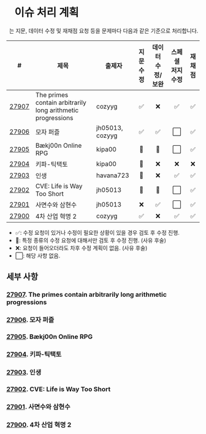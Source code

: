 # ` ` 이슈 처리 계획

` `는 지문, 데이터 수정 및 재채점 요청 등을 문제마다 다음과 같은 기준으로 처리합니다. 

| # | 제목 | 출제자 | 지문 수정 | 데이터 수정/보완 | 스페셜 저지 수정 | 재채점 |
|---|------|--------|:--------:|:----------:|:--------------:|:-----:|
| [27907](https://www.acmicpc.net/problem/27907) | The primes contain arbitrarily long arithmetic progressions | cozyyg | ✅ | ❌ | ✅ | ✅ |
| [27906](https://www.acmicpc.net/problem/27906) | 모자 퍼즐 | jh05013, cozyyg | ✅ | ✅ | ⬜️ | ✅ |
| [27905](https://www.acmicpc.net/problem/27905) | Bækj00n Online RPG | kipa00 | 🤔 | 🤔 | ⬜️ | ✅ |
| [27904](https://www.acmicpc.net/problem/27904) | 키파-틱택토 | kipa00 | 🤔 | ❌ | ❌ | ❌ |
| [27903](https://www.acmicpc.net/problem/27903) | 인생 | havana723 | 🤔 | ❌ | ✅ | ✅ |
| [27902](https://www.acmicpc.net/problem/27902) | CVE: Life is Way Too Short | jh05013 | 🤔 | 🤔 | ⬜️ | ✅ |
| [27901](https://www.acmicpc.net/problem/27901) | 사면수와 삼현수 | jh05013 | ❌ | ✅ | ⬜️ | ✅ |
| [27900](https://www.acmicpc.net/problem/27900) | 4차 산업 혁명 2 | cozyyg | ✅ | ❌ | ✅ | ✅ |

* ✅: 수정 요청이 있거나 수정이 필요한 상황이 있을 경우 검토 후 수정 진행.
* 🤔: 특정 종류의 수정 요청에 대해서만 검토 후 수정 진행. (사유 후술)
* ❌: 요청이 들어오더라도 차후 수정 계획이 없음. (사유 후술)
* ⬜️: 해당 사항 없음.

## 세부 사항

### [27907](https://www.acmicpc.net/problem/27907). The primes contain arbitrarily long arithmetic progressions

### [27906](https://www.acmicpc.net/problem/27906). 모자 퍼즐

### [27905](https://www.acmicpc.net/problem/27905). Bækj00n Online RPG

### [27904](https://www.acmicpc.net/problem/27904). 키파-틱택토

### [27903](https://www.acmicpc.net/problem/27903). 인생

### [27902](https://www.acmicpc.net/problem/27902). CVE: Life is Way Too Short

### [27901](https://www.acmicpc.net/problem/27901). 사면수와 삼현수

### [27900](https://www.acmicpc.net/problem/27900). 4차 산업 혁명 2
